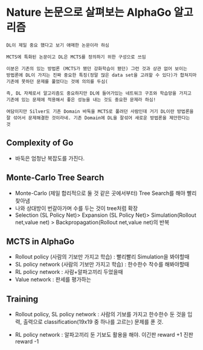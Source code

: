 # Nature 논문으로 살펴보는 AlphaGo 알고리즘
```
DL이 제일 중요 했다고 보기 애매한 논문이라 하심 

MCTS에 특화된 논문이고 DL은 MCTS를 정의하기 위한 구성으로 쓰임 

이분은 기존의 있는 방법론 (MCTS가 됐던 강화학습이 됐던) 그런 것과 상관 없어 보이는
방법론에 DL이 가지는 진짜 중요한 특징(정말 많은 data set을 고려할 수 있다)가 합쳐지마
기존에 못하던 문제를 풀었다는 것에 의의를 두심(

즉, DL 자체로서 알고리즘도 중요하지만 DL에 들어가있는 네트워크 구조와 학습망을 가지고
기존에 있는 문제에 적용해서 좋은 성능을 내는 것도 중요한 문제라 하심!
```

```
여담이지만 Silver도 기존 Domain 바둑을 MCTS로 풀려던 사람인데 거기 DL이란 방법론을 잘 섞어서 문제해결한 것이라네. 기존 Domain에 DL을 잘섞어 새로운 방법론을 제안한다는 것
```

## Complexity of Go

- 바둑은 엄청난 복잡도를 가진다. 

## Monte-Carlo Tree Search

- Monte-Carlo (제일 합리적으로 둘 것 같은 곳에서부터) Tree Search를 해야 빨리 찾아냄
- 나와 상대방이 번갈아가며 수를 두는 것이 tree처럼 확장
- Selection (SL Policy Net)> Expansion (SL Policy Net)> Simulation(Rollout net,value net) > Backpropagation(Rollout net,value net)의 반복

## MCTS in AlphaGo
- Rollout policy (사람의 기보만 가지고 학습) : 빨리빨리 Simulation을 봐야할때
- SL policy network (사람의 기보만 가지고 학습) : 한수한수 착수를 해봐야할때
- RL policy network : 사람+알파고끼리 두었을때 
- Value network : 판세를 평가하는 

## Training
- Rollout policy, SL policy network : 사람의 기보를 가지고 한수한수 둔 것을 입력, 출력으로 classification(19x19 중 하나를 고르는) 문제를 푼 것.

- RL policy network : 알파고끼리 둔 기보도 활용을 해야. 이긴판 reward +1 진판 reward -1

